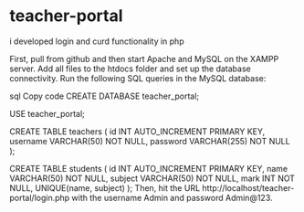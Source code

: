 # teacher-portal
i developed login and curd functionality in php 

First, pull from github and then start Apache and MySQL on the XAMPP server. Add all files to the htdocs folder and set up the database connectivity. Run the following SQL queries in the MySQL database:

sql
Copy code
CREATE DATABASE teacher_portal;

USE teacher_portal;

CREATE TABLE teachers (
    id INT AUTO_INCREMENT PRIMARY KEY,
    username VARCHAR(50) NOT NULL,
    password VARCHAR(255) NOT NULL
);

CREATE TABLE students (
    id INT AUTO_INCREMENT PRIMARY KEY,
    name VARCHAR(50) NOT NULL,
    subject VARCHAR(50) NOT NULL,
    mark INT NOT NULL,
    UNIQUE(name, subject)
);
Then, hit the URL http://localhost/teacher-portal/login.php with the username Admin and password Admin@123.
